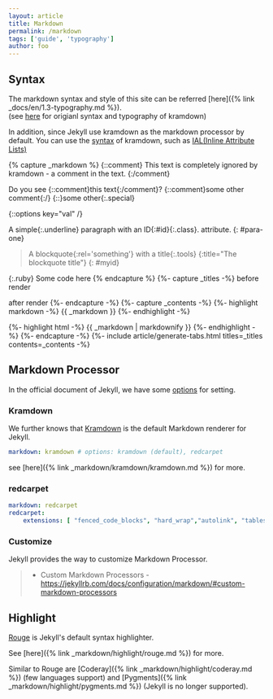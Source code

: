 ```yaml
---
layout: article
title: Markdown
permalink: /markdown
tags: ['guide', 'typography']
author: foo
---
```


## Syntax

The markdown syntax and style of this site can be referred [here]({% link _docs/en/1.3-typography.md %}).\
(see [here](https://kramdown.gettalong.org/quickref.html) for origianl syntax and typography of kramdown)

In addition, since Jekyll use kramdown as the markdown processor by default. You can use the [syntax](https://kramdown.gettalong.org/syntax.html) of kramdown, such as [IAL(Inline Attribute Lists)](https://kramdown.gettalong.org/syntax.html#block-ials)

{% capture _markdown %}
{::comment}
This text is completely ignored by kramdown - a comment in the text.
{:/comment}

Do you see {::comment}this text{:/comment}?
{::comment}some other comment{:/}
{::}some other{:.special}

{::options key="val" /}

A simple{:.underline} paragraph with an ID{:#id}{:.class}. attribute.
{: #para-one}

> A blockquote{:rel='something'} with a title{:.tools}
{:title="The blockquote title"}
{: #myid}

{:.ruby}
    Some code here
{% endcapture %}
{%- capture _titles -%}
before render
<!-- split title -->
after render
{%- endcapture -%}
{%- capture _contents -%}
{%- highlight markdown -%}
{{ _markdown }}
{%- endhighlight -%}
<!-- split content -->
{%- highlight html -%}
{{ _markdown | markdownify }}
{%- endhighlight -%}
{%- endcapture -%}
{%- include article/generate-tabs.html titles=_titles contents=_contents -%}

## Markdown Processor

In the official document of Jekyll, we have some [options](https://jekyllrb.com/docs/configuration/markdown/) for setting.

### Kramdown

We further knows that [Kramdown](https://kramdown.gettalong.org/index.html) is the default Markdown renderer for Jekyll. 

```yml
markdown: kramdown # options: kramdown (default), redcarpet
```

see [here]({% link _markdown/kramdown/kramdown.md %}) for more.

### redcarpet

```yml
markdown: redcarpet
redcarpet:
    extensions: [ "fenced_code_blocks", "hard_wrap","autolink", "tables", "strikethrough", "superscript", "with_toc_data", "highlight", "prettify","no_intra_emphasis"]
```

### Customize

Jekyll provides the way to customize Markdown Processor.

> + Custom Markdown Processors - <https://jekyllrb.com/docs/configuration/markdown/#custom-markdown-processors>

## Highlight

[Rouge](https://github.com/jneen/rouge) is Jekyll's default syntax highlighter.

See [here]({% link _markdown/highlight/rouge.md %}) for more.

Similar to Rouge are [Coderay]({% link _markdown/highlight/coderay.md %}) (few languages support) and [Pygments]({% link _markdown/highlight/pygments.md %}) (Jekyll is no longer supported).
